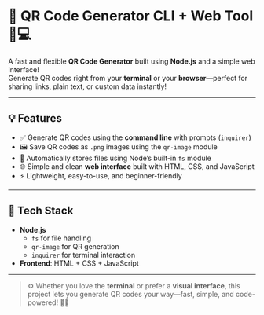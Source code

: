 # 🚀 QR Code Generator CLI + Web Tool 📱💻

A fast and flexible **QR Code Generator** built using **Node.js** and a simple web interface!  
Generate QR codes right from your **terminal** or your **browser**—perfect for sharing links, plain text, or custom data instantly!

---

## 💡 Features

- ✅ Generate QR codes using the **command line** with prompts (`inquirer`)
- 🖼️ Save QR codes as `.png` images using the `qr-image` module
- 📁 Automatically stores files using Node’s built-in `fs` module
- 🌐 Simple and clean **web interface** built with HTML, CSS, and JavaScript
- ⚡ Lightweight, easy-to-use, and beginner-friendly

---

## 🔧 Tech Stack

- **Node.js**
  - `fs` for file handling
  - `qr-image` for QR generation
  - `inquirer` for terminal interaction
- **Frontend**: HTML + CSS + JavaScript

---

> ⚙️ Whether you love the **terminal** or prefer a **visual interface**, this project lets you generate QR codes your way—fast, simple, and code-powered! 🔳✨
